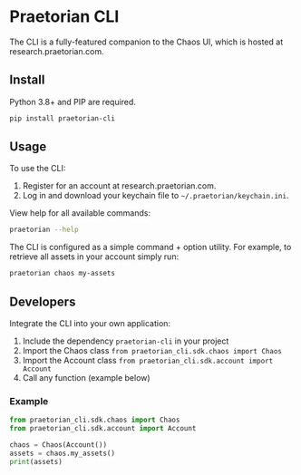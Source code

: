 # Praetorian CLI

The CLI is a fully-featured companion to the Chaos UI, which is hosted at research.praetorian.com.

## Install

Python 3.8+ and PIP are required.

```zsh
pip install praetorian-cli
```

## Usage

To use the CLI:

1. Register for an account at research.praetorian.com.
2. Log in and download your keychain file to ``~/.praetorian/keychain.ini``.

View help for all available commands:

```zsh
praetorian --help
```

The CLI is configured as a simple command + option utility. For example, to retrieve all assets in your account simply run:

```zsh
praetorian chaos my-assets
```

## Developers

Integrate the CLI into your own application:

1. Include the dependency ``praetorian-cli`` in your project
2. Import the Chaos class ``from praetorian_cli.sdk.chaos import Chaos``
3. Import the Account class ``from praetorian_cli.sdk.account import Account``
4. Call any function (example below)

### Example

```python
from praetorian_cli.sdk.chaos import Chaos
from praetorian_cli.sdk.account import Account

chaos = Chaos(Account())
assets = chaos.my_assets()
print(assets)
```

